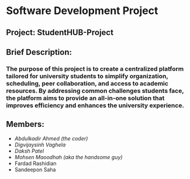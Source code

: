 # Software Development Project

## Project: StudentHUB-Project

## Brief Description: 

### The purpose of this project is to create a centralized platform tailored for university students to simplify organization, scheduling, peer collaboration, and access to academic resources. By addressing common challenges students face, the platform aims to provide an all-in-one solution that improves efficiency and enhances the university experience.

## Members: 

 - *Abdulkadir Ahmed (the coder)*
 - *Digvijaysinh Vaghela*
 - *Daksh Patel*
 - *Mohsen Maoodhah (aka the handsome guy)*
 - Fardad Rashidian
 - Sandeepon Saha

